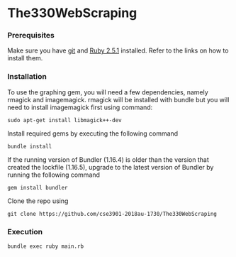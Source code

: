 # The330WebScraping


### Prerequisites
Make sure you have [git](https://git-scm.com/) and [Ruby 2.5.1](https://ruby-doc.org/) installed. Refer to the links on how to install them.

### Installation
To use the graphing gem, you will need a few dependencies, namely rmagick and imagemagick.
rmagick will be installed with bundle but you will need to install imagemagick first using command:

```
sudo apt-get install libmagick++-dev
```

Install required gems by executing the following command
```
bundle install
```
If the running version of Bundler (1.16.4) is older than the version that created the lockfile (1.16.5), upgrade to the latest version of Bundler by running the following command
```
gem install bundler
```

Clone the repo using
```
git clone https://github.com/cse3901-2018au-1730/The330WebScraping
```

### Execution
```
bundle exec ruby main.rb
```
